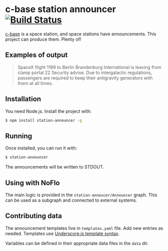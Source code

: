 c-base station announcer [![Build Status](https://travis-ci.org/c-base/station-announcer.svg?branch=master)](https://travis-ci.org/c-base/station-announcer)
========================

[c-base](https://c-base.org) is a space station, and space stations have announcements. This project can produce them. Plenty of!

## Examples of output

> SpaceX flight 1199 to Berlin Brandenburg International is leaving from clamp portal 22
> Security advise. Due to intergalactic regulations, passengers are required to keep their antigravity generators with them at all times.

## Installation

You need Node.js. Install the project with:

```bash
$ npm install station-announcer -g
```

## Running

Once installed, you can run it with:

```bash
$ station-announcer
```

The announcements will be written to STDOUT.

## Using with NoFlo

The main logic is provided in the `station-annoucer/Announcer` graph. This can be used as a subgraph and connected to external systems.

## Contributing data

The announcement templates live in `templates.yaml` file. Add new entries as needed. Templates use [Underscore.js template syntax](http://underscorejs.org/#template).

Variables can be defined in their appropriate data files in the `data` dir.

